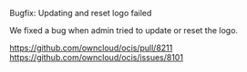Bugfix: Updating and reset logo failed

We fixed a bug when admin tried to update or reset the logo.

https://github.com/owncloud/ocis/pull/8211
https://github.com/owncloud/ocis/issues/8101
